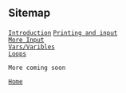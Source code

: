 ## Sitemap
[`Introduction`](intro.html)
[`Printing and input`](My1stProject.html)\
[`More Input`](Input.html)\
[`Vars/Varibles`](Vars.html)\
[`Loops`](Loops.html)
```
More coming soon
```

[`Home`](https://cooldudeseven7.github.io/The7CodersProject/)
